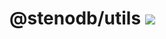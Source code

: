 # @stenodb/utils [![](https://img.shields.io/npm/v/@stenodb/utils)](https://www.npmjs.org/package/@stenodb/utils)
